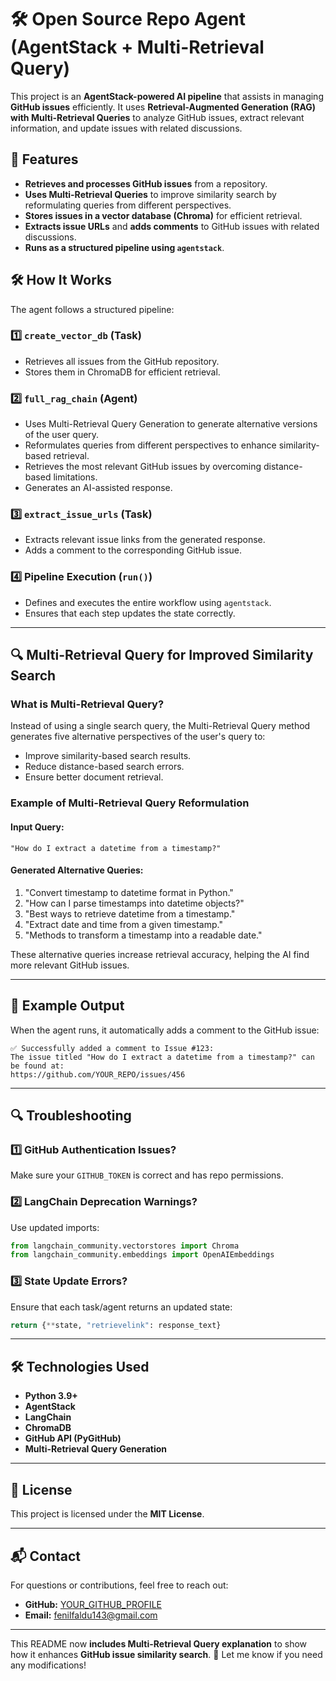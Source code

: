 # 🛠 Open Source Repo Agent (AgentStack + Multi-Retrieval Query)

This project is an **AgentStack-powered AI pipeline** that assists in managing **GitHub issues** efficiently. It uses **Retrieval-Augmented Generation (RAG) with Multi-Retrieval Queries** to analyze GitHub issues, extract relevant information, and update issues with related discussions.

## 🚀 Features

- **Retrieves and processes GitHub issues** from a repository.
- **Uses Multi-Retrieval Queries** to improve similarity search by reformulating queries from different perspectives.
- **Stores issues in a vector database (Chroma)** for efficient retrieval.
- **Extracts issue URLs** and **adds comments** to GitHub issues with related discussions.
- **Runs as a structured pipeline using `agentstack`**.

## 🛠 How It Works

The agent follows a structured pipeline:

### 1️⃣ `create_vector_db` (Task)
- Retrieves all issues from the GitHub repository.
- Stores them in ChromaDB for efficient retrieval.

### 2️⃣ `full_rag_chain` (Agent)
- Uses Multi-Retrieval Query Generation to generate alternative versions of the user query.
- Reformulates queries from different perspectives to enhance similarity-based retrieval.
- Retrieves the most relevant GitHub issues by overcoming distance-based limitations.
- Generates an AI-assisted response.

### 3️⃣ `extract_issue_urls` (Task)
- Extracts relevant issue links from the generated response.
- Adds a comment to the corresponding GitHub issue.

### 4️⃣ **Pipeline Execution (`run()`)**
- Defines and executes the entire workflow using `agentstack`.
- Ensures that each step updates the state correctly.

---

## 🔍 Multi-Retrieval Query for Improved Similarity Search

### What is Multi-Retrieval Query?

Instead of using a single search query, the Multi-Retrieval Query method generates five alternative perspectives of the user's query to:

- Improve similarity-based search results.
- Reduce distance-based search errors.
- Ensure better document retrieval.

### Example of Multi-Retrieval Query Reformulation

#### **Input Query:**
```
"How do I extract a datetime from a timestamp?"
```

#### **Generated Alternative Queries:**
1. "Convert timestamp to datetime format in Python."
2. "How can I parse timestamps into datetime objects?"
3. "Best ways to retrieve datetime from a timestamp."
4. "Extract date and time from a given timestamp."
5. "Methods to transform a timestamp into a readable date."

These alternative queries increase retrieval accuracy, helping the AI find more relevant GitHub issues.

---

## 📌 Example Output

When the agent runs, it automatically adds a comment to the GitHub issue:

```
✅ Successfully added a comment to Issue #123:
The issue titled "How do I extract a datetime from a timestamp?" can be found at:
https://github.com/YOUR_REPO/issues/456
```

---

## 🔍 Troubleshooting

### 1️⃣ GitHub Authentication Issues?
Make sure your `GITHUB_TOKEN` is correct and has repo permissions.

### 2️⃣ LangChain Deprecation Warnings?
Use updated imports:
```python
from langchain_community.vectorstores import Chroma
from langchain_community.embeddings import OpenAIEmbeddings
```

### 3️⃣ State Update Errors?
Ensure that each task/agent returns an updated state:
```python
return {**state, "retrievelink": response_text}
```

---

## 🛠 Technologies Used

- **Python 3.9+**
- **AgentStack**
- **LangChain**
- **ChromaDB**
- **GitHub API (PyGitHub)**
- **Multi-Retrieval Query Generation**

---

## 📜 License

This project is licensed under the **MIT License**.

---

## 📬 Contact

For questions or contributions, feel free to reach out:

- **GitHub:** [YOUR_GITHUB_PROFILE](https://github.com/fenilfaldu?tab=repositories)
- **Email:** fenilfaldu143@gmail.com

---

This README now **includes Multi-Retrieval Query explanation** to show how it enhances **GitHub issue similarity search**. 🚀 Let me know if you need any modifications!

